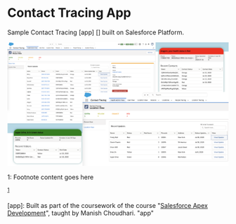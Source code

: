 # Contact Tracing App

Sample Contact Tracing [app] [] built on Salesforce Platform.

![Contact_Tracing_App](/screenshots/screenshots.png)


<a name="myfootnote1">1</a>: Footnote content goes here

<sup>[1](#myfootnote1)</sup>

[app]: Built as part of the coursework of the course "[Salesforce Apex Development](https://www.udemy.com/course/salesforce-development)", taught by Manish Choudhari. "app"




